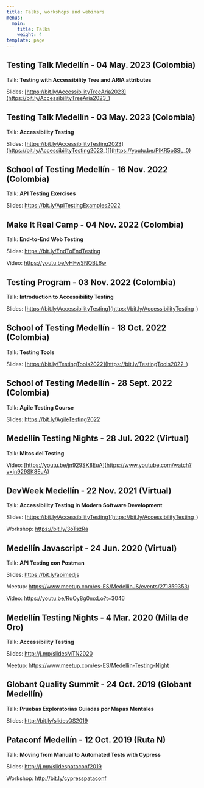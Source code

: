 ```yaml
---
title: Talks, workshops and webinars
menus:
  main:
    title: Talks
    weight: 4
template: page
---
```

## Testing Talk Medellín **\-** 04 May. 2023 (Colombia)

Talk:  **Testing with Accessibility Tree and ARIA attributes**

Slides: [https://bit.ly/AccessibilityTreeAria2023](https://bit.ly/AccessibilityTreeAria2023_)

## Testing Talk Medellín **\-** 03 May. 2023 (Colombia)

Talk:  **Accessibility Testing**

Slides: [https://bit.ly/AccessibilityTesting2023](https://bit.ly/AccessibilityTesting2023_)[](https://youtu.be/PlKR5oSSL_0)

## **School of Testing Medellín - 16 Nov. 2022 (Colombia)**

Talk:  **API Testing Exercises**

S﻿lides: <https://bit.ly/ApiTestingExamples2022>

## **Make It Real Camp - 04 Nov. 2022 (Colombia)**

Talk:  **End-to-End Web Testing**

Slides: <https://bit.ly/EndToEndTesting>

V﻿ideo: <https://youtu.be/vHFwSNQBL6w>

## **Testing Program - 03 Nov. 2022 (Colombia)**

Talk:  **Introduction to Accessibility Testing**

Slides: [https://bit.ly/AccessibilityTesting](https://bit.ly/AccessibilityTesting_)

## **School of Testing Medellín - 18 Oct. 2022 (Colombia)**

Talk:  **Testing Tools**

Slides: [https://bit.ly/TestingTools2022](https://bit.ly/TestingTools2022_)

## **School of Testing Medellín - 28 Sept. 2022 (Colombia)**

Talk:  **Agile Testing Course**

Slides: <https://bit.ly/AgileTesting2022>

## **Medellín Testing Nights - 28 Jul. 2022 (Virtual)**

Talk:  **Mitos del Testing**

Video: [https://youtu.be/jn929SK8EuA](https://www.youtube.com/watch?v=jn929SK8EuA)

## **DevWeek Medellín - 22 Nov. 2021 (Virtual)**

Talk: **Accessibility Testing in Modern Software Development**

Slides: [https://bit.ly/AccessibilityTesting](https://bit.ly/AccessibilityTesting_)

Workshop: <https://bit.ly/3oTszRa>

## **Medellín Javascript - 24 Jun. 2020 (Virtual)**

Talk: **API Testing con Postman**

Slides: <https://bit.ly/apimedjs>

Meetup: [](https://www.meetup.com/es-ES/Medellin-Testing-Night)<https://www.meetup.com/es-ES/MedellinJS/events/271359353/>

Video: <https://youtu.be/RuOy8g0mxLo?t=3046>

## **Medellín Testing Nights - 4 Mar. 2020 (Milla de Oro)**

Talk: **Accessibility Testing**

Slides: <http://j.mp/slidesMTN2020>

Meetup: <https://www.meetup.com/es-ES/Medellin-Testing-Night>

## **Globant Quality Summit - 24 Oct. 2019 (Globant Medellín)**

Talk: **Pruebas Exploratorias Guiadas por Mapas Mentales**

Slides: <http://bit.ly/slidesQS2019>

## **Pataconf Medellín - 12 Oct. 2019 (Ruta N)**

Talk: **Moving from Manual to Automated Tests with Cypress**

Slides: <http://j.mp/slidespataconf2019>

Workshop: <http://bit.ly/cypresspataconf>